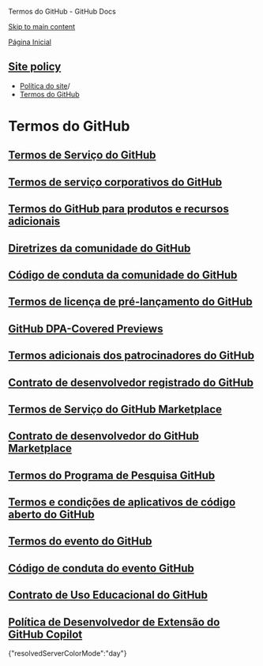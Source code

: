 Termos do GitHub - GitHub Docs

[Skip to main content](#main-content)

[Página Inicial](/pt)

[Site policy](/pt/site-policy)
----------

* [Política do site](/pt/site-policy)/
* [Termos do GitHub](/pt/site-policy/github-terms)

Termos do GitHub
==========

[Termos de Serviço do GitHub](/pt/site-policy/github-terms/github-terms-of-service)
----------

[Termos de serviço corporativos do GitHub](/pt/site-policy/github-terms/github-corporate-terms-of-service)
----------

[Termos do GitHub para produtos e recursos adicionais](/pt/site-policy/github-terms/github-terms-for-additional-products-and-features)
----------

[Diretrizes da comunidade do GitHub](/pt/site-policy/github-terms/github-community-guidelines)
----------

[Código de conduta da comunidade do GitHub](/pt/site-policy/github-terms/github-community-code-of-conduct)
----------

[Termos de licença de pré-lançamento do GitHub](/pt/site-policy/github-terms/github-pre-release-license-terms)
----------

[GitHub DPA-Covered Previews](/pt/site-policy/github-terms/github-dpa-previews)
----------

[Termos adicionais dos patrocinadores do GitHub](/pt/site-policy/github-terms/github-sponsors-additional-terms)
----------

[Contrato de desenvolvedor registrado do GitHub](/pt/site-policy/github-terms/github-registered-developer-agreement)
----------

[Termos de Serviço do GitHub Marketplace](/pt/site-policy/github-terms/github-marketplace-terms-of-service)
----------

[Contrato de desenvolvedor do GitHub Marketplace](/pt/site-policy/github-terms/github-marketplace-developer-agreement)
----------

[Termos do Programa de Pesquisa GitHub](/pt/site-policy/github-terms/github-research-program-terms)
----------

[Termos e condições de aplicativos de código aberto do GitHub](/pt/site-policy/github-terms/github-open-source-applications-terms-and-conditions)
----------

[Termos do evento do GitHub](/pt/site-policy/github-terms/github-event-terms)
----------

[Código de conduta do evento GitHub](/pt/site-policy/github-terms/github-event-code-of-conduct)
----------

[Contrato de Uso Educacional do GitHub](/pt/site-policy/github-terms/github-educational-use-agreement)
----------

[Política de Desenvolvedor de Extensão do GitHub Copilot](/pt/site-policy/github-terms/github-copilot-extension-developer-policy)
----------

{"resolvedServerColorMode":"day"}
